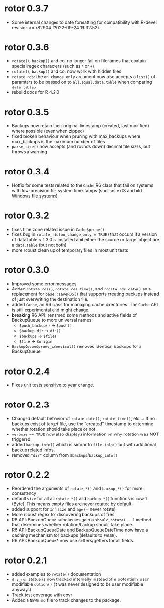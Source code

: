 # rotor 0.3.7

* Some internal changes to date formatting for compatibility with
  R-devel revision >= r82904 (2022-09-24 19:32:52).


# rotor 0.3.6

* `rotate()`, `backup()` and co. no longer fail on filenames that 
  contain  special regex characters (such as `*` or `+`)
* `rotate()`, `backup()` and co. now work with hidden files
* `rotate_rds`: the `on_change_only` argument now also accepts a `list()` of
  paramters to be passed on to `all.equal.data.table` when comparing `data.tables`
* rebuild docs for R 4.2.0


# rotor 0.3.5

* Backups now retain their original timestamp (created, last modified) where
  possible (even when zipped)
* fixed broken behaviour when pruning with max_backups where max_backups is
  the maximum number of files
* `parse_size()` now accepts (and rounds down) decimal file sizes, but throws
  a warning
  
# rotor 0.3.4

* Hotfix for some tests related to the `Cache` R6 class that fail on systems
  with low-precision file system timestamps (such as ext3 and old Windows
  file systems)

# rotor 0.3.2

* fixes time zone related issue in `Cache$prune()`.
* fixes bug in `rotate_rds(on_change_only = TRUE)` that occurs if a version
  of data.table < 1.3.0 is installed and either the source or target object are a 
  `data.table` (but not both)
* more robust clean up of temporary files in most unit tests 


# rotor 0.3.0

* Improved some error messages
* Added `rotate_rds()`, `rotate_rds_time()`, and `rotate_rds_date()` as a
  replacement for `base::saveRDS()` that supports creating backups instead of
  just overwriting the destination file.
* added `Cache`, an R6 class for managing cache directories. The `Cache` API
  is still experimental and might change.
* **breaking** R6 API: renamed some methods and active fields of BackupQueue to
  more universal names:
   - `$push_backup()` -> `$push()`
   - `$backup_dir` -> `dir()`
   - `$backups` -> `$files`
   - `$file` -> `$origin`
* `BackupQueue$prune_identical()` removes identical backups for a BackupQueue
   
  
# rotor 0.2.4

* Fixes unit tests sensitive to year change.


# rotor 0.2.3

* Changed default behavior of `rotate_date()`, `rotate_time()`, etc...: If
  no backups exist of target file, use the "created" timestamp 
  to determine whether rotation should take place or not. 
* `verbose == TRUE` now also displays information on why rotation was NOT 
  triggered.
* added `backup_info()` which is similar to `file.info()` but with additional
  backup related infos.
* removed `"dir"` column from `$backups`/`backup_info()`
  

# rotor 0.2.2

* Reordered the arguments of `rotate_*()` and `backup_*()` for more consistency 
* default `size` for all all `rotate_*()` and `backup_*()` functions is now
  `1` (Byte). This means empty files are never rotated by default.
* added support for `Inf` `size` and `age` (= never rotate)
* More robust regex for discovering backups of files
* R6 API: BackupQueue subclasses gain a `should_rotate(...)` method that 
  determines whether rotation/backup should take place. 
* R6 API: BackupQueueDate and BackupQueueDateTime now have a caching mechanism 
  for backups (defaults to `FALSE`). 
* R6 API: BackupQueue* now use setters/getters for all fields. 


# rotor 0.2.1

* added examples to `rotate()` documentation
* `dry_run` status is now tracked internally instead of a potentially user 
  modifiable `option()` (it was never designed to be user modifiable anyways). 
* Track test coverage with covr
* Added a `NEWS.md` file to track changes to the package.
